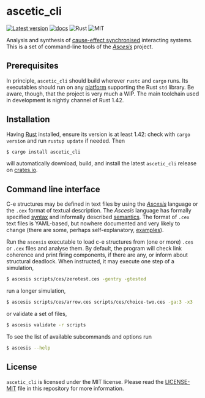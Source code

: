 ascetic_cli
===========
[![Latest version](https://img.shields.io/crates/v/ascetic_cli.svg)](https://crates.io/crates/ascetic_cli)
[![docs](https://docs.rs/ascetic_cli/badge.svg)](https://docs.rs/ascetic_cli)
![Rust](https://img.shields.io/badge/rust-nightly-brightgreen.svg)
![MIT](https://img.shields.io/badge/license-MIT-blue.svg)

Analysis and synthesis of [cause-effect
synchronised](https://link.springer.com/book/10.1007/978-3-030-20461-7)
interacting systems.  This is a set of command-line tools of the
[_Ascesis_](https://github.com/k7f/ascesis) project.

## Prerequisites

In principle, `ascetic_cli` should build wherever `rustc` and `cargo`
runs.  Its executables should run on any
[platform](https://forge.rust-lang.org/platform-support.html)
supporting the Rust `std` library.  Be aware, though, that the project
is very much a WIP.  The main toolchain used in development is nightly
channel of Rust 1.42.

## Installation

Having [Rust](https://www.rust-lang.org/downloads.html) installed,
ensure its version is at least 1.42: check with `cargo version` and
run `rustup update` if needed.  Then

```bash
$ cargo install ascetic_cli
```

will automatically download, build, and install the latest
`ascetic_cli` release on
[crates.io](https://crates.io/crates/ascetic_cli).

## Command line interface

C-e structures may be defined in text files by using the
[_Ascesis_](https://github.com/k7f/ascesis) language or the `.cex`
format of textual description.  The _Ascesis_ language has formally
specified
[syntax](https://github.com/k7f/ascesis/blob/master/spec/ascesis-syntax.ebnf)
and informally described
[semantics](https://github.com/k7f/ascesis/blob/master/spec/parser-implementation.md).
The format of `.cex` text files is YAML-based, but nowhere documented
and very likely to change (there are some, perhaps self-explanatory,
[examples](../scripts/cex)).

Run the `ascesis` executable to load c-e structures from (one or more)
`.ces` or `.cex` files and analyse them.  By default, the program will
check link coherence and print firing components, if there are any, or
inform about structural deadlock.  When instructed, it may execute one
step of a simulation,

```bash
$ ascesis scripts/ces/zerotest.ces -gentry -gtested
```

run a longer simulation,

```bash
$ ascesis scripts/ces/arrow.ces scripts/ces/choice-two.ces -ga:3 -x3
```

or validate a set of files,

```bash
$ ascesis validate -r scripts
```

To see the list of available subcommands and options run

```bash
$ ascesis --help
```

## License

`ascetic_cli` is licensed under the MIT license.  Please read the
[LICENSE-MIT](LICENSE-MIT) file in this repository for more
information.
